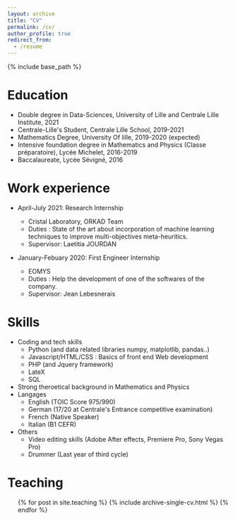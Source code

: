 ```yaml
---
layout: archive
title: "CV"
permalink: /cv/
author_profile: true
redirect_from:
  - /resume
---
```


{% include base_path %}

Education
======
* Double degree in Data-Sciences, University of Lille and Centrale Lille Institute, 2021 
* Centrale-Lille's Student, Centrale Lille School, 2019-2021
* Mathematics Degree, University Of lille, 2019-2020 (expected)
* Intensive foundation degree in Mathematics and Physics (Classe préparatoire), Lycée Michelet, 2016-2019
* Baccalaureate, Lycée Sévigné, 2016





Work experience
======
* April-July 2021: Research Internship
  * Cristal Laboratory, ORKAD Team
  * Duties : State of the art about incorporation of machine learning techniques to improve multi-objectives meta-heuritics.
  * Supervisor: Laetitia JOURDAN

* January-Febuary 2020: First Engineer Internship
  * EOMYS 
  * Duties : Help the development of one of the softwares of the company.
  * Supervisor: Jean Lebesnerais
  
Skills
======
* Coding and tech skills
  * Python (and data related libraries numpy, matplotlib, pandas..)
  * Javascript/HTML/CSS : Basics of front end Web development
  * PHP (and Jquery framework)
  * LateX
  * SQL
* Strong theroetical background in Mathematics and Physics
* Langages
  * English (TOIC Score 975/990)
  * German (17/20 at Centrale's Entrance competitive examination) 
  * French (Native Speaker)
  * Italian (B1 CEFR)
* Others
  * Video editing skills (Adobe After effects, Premiere Pro, Sony Vegas Pro)
  * Drummer (Last year of third cycle)
  
  
Teaching
======
  <ul>{% for post in site.teaching %}
    {% include archive-single-cv.html %}
  {% endfor %}</ul>
  

